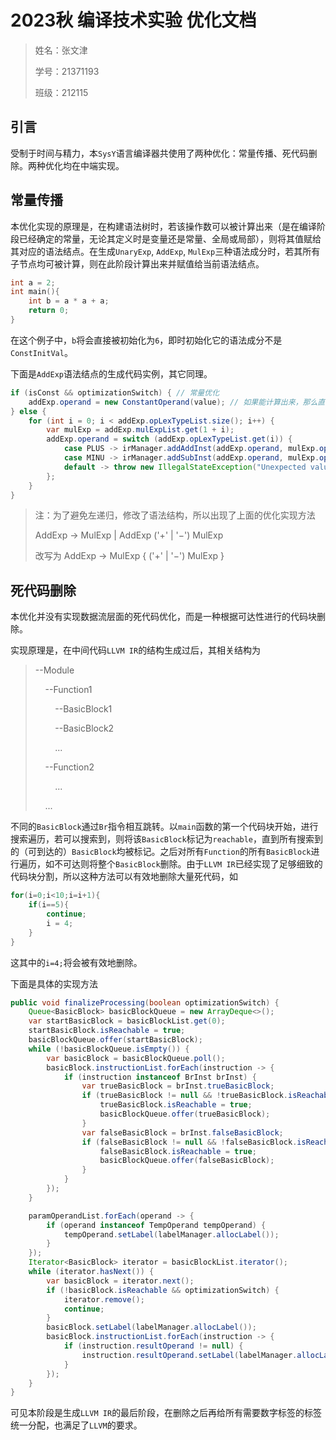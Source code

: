 # 2023秋 编译技术实验 优化文档

> 姓名：张文津
> 
> 学号：21371193
> 
> 班级：212115

## 引言

受制于时间与精力，本`SysY`语言编译器共使用了两种优化：常量传播、死代码删除。两种优化均在中端实现。

## 常量传播

本优化实现的原理是，在构建语法树时，若该操作数可以被计算出来（是在编译阶段已经确定的常量，无论其定义时是变量还是常量、全局或局部），则将其值赋给其对应的语法结点。在生成`UnaryExp`, `AddExp`, `MulExp`三种语法成分时，若其所有子节点均可被计算，则在此阶段计算出来并赋值给当前语法结点。

```cpp
int a = 2;
int main(){
    int b = a * a + a;
    return 0;
}
```

在这个例子中，`b`将会直接被初始化为`6`，即时初始化它的语法成分不是`ConstInitVal`。

下面是`AddExp`语法结点的生成代码实例，其它同理。

```java
if (isConst && optimizationSwitch) { // 常量优化
    addExp.operand = new ConstantOperand(value); // 如果能计算出来，那么直接开一个常量操作数，且只需要在addExp开就够了
} else {
    for (int i = 0; i < addExp.opLexTypeList.size(); i++) {
        var mulExp = addExp.mulExpList.get(1 + i);
        addExp.operand = switch (addExp.opLexTypeList.get(i)) {
            case PLUS -> irManager.addAddInst(addExp.operand, mulExp.operand);
            case MINU -> irManager.addSubInst(addExp.operand, mulExp.operand);
            default -> throw new IllegalStateException("Unexpected value: " + addExp.opLexTypeList.get(i));
        };
    }
}
```

> 注：为了避免左递归，修改了语法结构，所以出现了上面的优化实现方法
> 
> AddExp → MulExp | AddExp ('+' | '−') MulExp  
> 
> 改写为 AddExp -> MulExp { ('+' | '−') MulExp }

## 死代码删除

本优化并没有实现数据流层面的死代码优化，而是一种根据可达性进行的代码块删除。

实现原理是，在中间代码`LLVM IR`的结构生成过后，其相关结构为

> --Module
> 
>     --Function1
> 
>         --BasicBlock1
> 
>         --BasicBlock2
> 
>         ...
> 
>     --Function2
> 
>         ...
> 
>     ...

不同的`BasicBlock`通过`Br`指令相互跳转。以`main`函数的第一个代码块开始，进行搜索遍历，若可以搜索到，则将该`BasicBlock`标记为`reachable`，直到所有搜索到的（可到达的）`BasicBlock`均被标记。之后对所有`Function`的所有`BasicBlock`进行遍历，如不可达则将整个`BasicBlock`删除。由于`LLVM IR`已经实现了足够细致的代码块分割，所以这种方法可以有效地删除大量死代码，如

```cpp
for(i=0;i<10;i=i+1){
    if(i==5){
        continue;
        i = 4;
    }
}
```

这其中的`i=4;`将会被有效地删除。

下面是具体的实现方法

```java
public void finalizeProcessing(boolean optimizationSwitch) {
    Queue<BasicBlock> basicBlockQueue = new ArrayDeque<>();
    var startBasicBlock = basicBlockList.get(0);
    startBasicBlock.isReachable = true;
    basicBlockQueue.offer(startBasicBlock);
    while (!basicBlockQueue.isEmpty()) {
        var basicBlock = basicBlockQueue.poll();
        basicBlock.instructionList.forEach(instruction -> {
            if (instruction instanceof BrInst brInst) {
                var trueBasicBlock = brInst.trueBasicBlock;
                if (trueBasicBlock != null && !trueBasicBlock.isReachable) {
                    trueBasicBlock.isReachable = true;
                    basicBlockQueue.offer(trueBasicBlock);
                }
                var falseBasicBlock = brInst.falseBasicBlock;
                if (falseBasicBlock != null && !falseBasicBlock.isReachable) {
                    falseBasicBlock.isReachable = true;
                    basicBlockQueue.offer(falseBasicBlock);
                }
            }
        });
    }

    paramOperandList.forEach(operand -> {
        if (operand instanceof TempOperand tempOperand) {
            tempOperand.setLabel(labelManager.allocLabel());
        }
    });
    Iterator<BasicBlock> iterator = basicBlockList.iterator();
    while (iterator.hasNext()) {
        var basicBlock = iterator.next();
        if (!basicBlock.isReachable && optimizationSwitch) {
            iterator.remove();
            continue;
        }
        basicBlock.setLabel(labelManager.allocLabel());
        basicBlock.instructionList.forEach(instruction -> {
            if (instruction.resultOperand != null) {
                instruction.resultOperand.setLabel(labelManager.allocLabel());
            }
        });
    }
}
```

可见本阶段是生成`LLVM IR`的最后阶段，在删除之后再给所有需要数字标签的标签统一分配，也满足了`LLVM`的要求。
